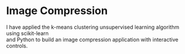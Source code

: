 # Image Compression
I have applied the k-means clustering unsupervised learning algorithm using scikit-learn  
and Python to build an image compression application with interactive controls.
